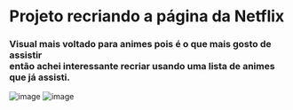 # Projeto recriando a página da Netflix

### Visual mais voltado para animes pois é o que mais gosto de assistir<br>então achei interessante recriar usando uma lista de animes que já assisti.

 
![image](https://user-images.githubusercontent.com/36507641/165092255-2c0b409e-0e3d-4e93-9c2f-6baeb6774b10.png)
![image](https://user-images.githubusercontent.com/36507641/165092352-32566463-b29e-4f49-a8fd-6f692ab684f0.png)


